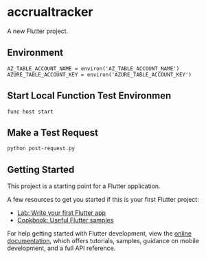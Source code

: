 # accrualtracker

A new Flutter project.

## Environment
```
AZ_TABLE_ACCOUNT_NAME = environ('AZ_TABLE_ACCOUNT_NAME')
AZURE_TABLE_ACCOUNT_KEY = environ('AZURE_TABLE_ACCOUNT_KEY')
```

## Start Local Function Test Environmen
```func host start```
## Make a Test Request
```python post-request.py ```

## Getting Started

This project is a starting point for a Flutter application.

A few resources to get you started if this is your first Flutter project:

- [Lab: Write your first Flutter app](https://docs.flutter.dev/get-started/codelab)
- [Cookbook: Useful Flutter samples](https://docs.flutter.dev/cookbook)

For help getting started with Flutter development, view the
[online documentation](https://docs.flutter.dev/), which offers tutorials,
samples, guidance on mobile development, and a full API reference.

